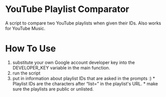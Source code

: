 # YouTube Playlist Comparator

A script to compare two YouTube playlists when given their IDs.
Also works for YouTube Music.

# How To Use

1. substitute your own Google account developer key into the DEVELOPER_KEY variable in the main function.
2. run the script
3. put in information about playlist IDs that are asked in the prompts :)
   \* Playlist IDs are the characters after “list=” in the playlist's URL.
   \* make sure the playlists are public or unlisted.
